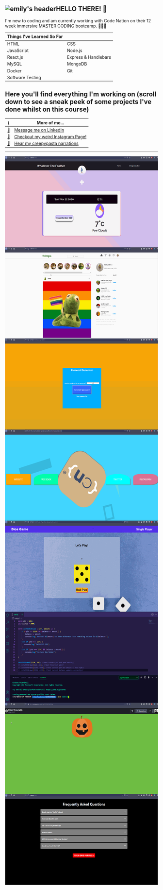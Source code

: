 

![emily's header](https://media-exp1.licdn.com/dms/image/C5616AQHQjxhIrh3lQg/profile-displaybackgroundimage-shrink_350_1400/0/1605118373484?e=1611792000&v=beta&t=wpoSNGIr0gTULb5yl2Y-79jBwfR2jK8_iopf2IblwmU)**HELLO THERE! 👋**  
---

I'm new to coding and am currently working with Code Nation on their 12 week immersive MASTER CODING bootcamp. 👩🏻‍💻

|Things I've Learned So Far||
|--|--|
|HTML|CSS|
|JavaScript|Node.js|
|React.js|Express & Handlebars|
|MySQL|MongoDB|
|Docker|Git|
|Software Testing||


Here you'll find everything I'm working on (scroll down to see a sneak peek of some projects I've done whilst on this course)
---

|[ℹ️](https://www.linkedin.com/in/emily-baldocke/)|More of me...|
|--|--| 
|[💬](https://www.linkedin.com/in/emily-baldocke/)|[Message me on LinkedIn](https://www.linkedin.com/in/emily-baldocke/)|
|[🎨](https://www.instagram.com/shuffledart/)  |[Checkout my weird Instagram Page!](https://www.instagram.com/shuffledart/)|  
|[👻](https://www.youtube.com/watch?v=xDKsd6JB0Ho)|[Hear my creepypasta narrations](https://www.youtube.com/watch?v=xDKsd6JB0Ho)|

---

<img align="left" height="300" src="/githubProfile/whateverTheFeather.gif" />
<img align="right" height="300" src="/githubProfile/toadstagram.gif" />
<img align="left" height="300" src="/githubProfile/PWGen.gif" />
<img align="right" height="300" src="/githubProfile/cssAnimation.gif" />
<img align="left" height="300" src="/githubProfile/DiceGameDOM.gif" />
<img align="right" height="300" src="/githubProfile/cashWithdrawl.gif" />
<img align="left" height="300" src="/githubProfile/pumpy.gif" />
<img align="right" height="300" src="/githubProfile/netflixReact.gif" />




